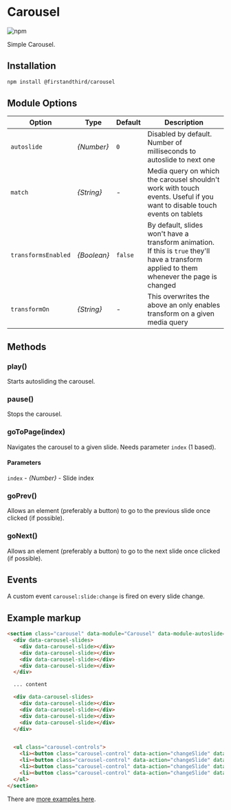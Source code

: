 # Carousel

![npm](https://img.shields.io/npm/v/@firstandthird/carousel.svg)

Simple Carousel.

## Installation

```sh
npm install @firstandthird/carousel
```

## Module Options

| Option | Type | Default | Description |
|--------|------|---------|-------------|
| `autoslide` | _{Number}_ | `0` | Disabled by default. Number of milliseconds to autoslide to next one |
| `match` | _{String}_ | - | Media query on which the carousel shouldn't work with touch events. Useful if you want to disable touch events on tablets |
| `transformsEnabled` | _{Boolean}_ | `false` | By default, slides won't have a transform animation. If this is `true` they'll have a transform applied to them whenever the page is changed |
| `transformOn` | _{String}_ | - | This overwrites the above an only enables transform on a given media query |

## Methods

### play()

Starts autosliding the carousel.

### pause()

Stops the carousel.

### goToPage(index)

Navigates the carousel to a given slide. Needs parameter `index` (1 based).

#### Parameters

`index` - _{Number}_ - Slide index

### goPrev()

Allows an element (preferably a button) to go to the previous slide once clicked (if possible).

### goNext()

Allows an element (preferably a button) to go to the next slide once clicked (if possible).

## Events

A custom event `carousel:slide:change` is fired on every slide change.

## Example markup

```html
<section class="carousel" data-module="Carousel" data-module-autoslide="4000">
  <div data-carousel-slides>
    <div data-carousel-slide></div>
    <div data-carousel-slide></div>
    <div data-carousel-slide></div>
    <div data-carousel-slide></div>
  </div>

  ... content

  <div data-carousel-slides>
    <div data-carousel-slide></div>
    <div data-carousel-slide></div>
    <div data-carousel-slide></div>
    <div data-carousel-slide></div>
  </div>


  <ul class="carousel-controls">
    <li><button class="carousel-control" data-action="changeSlide" data-action-index="1" aria-selected="true"></button></li>
    <li><button class="carousel-control" data-action="changeSlide" data-action-index="2" aria-selected="false"></button></li>
    <li><button class="carousel-control" data-action="changeSlide" data-action-index="3" aria-selected="false"></button></li>
    <li><button class="carousel-control" data-action="changeSlide" data-action-index="4" aria-selected="false"></button></li>
  </ul>
</section>
```

There are [more examples here](./example/index.html).
